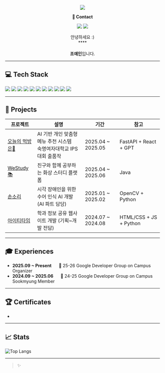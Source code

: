 <!-- 헤더 배너 -->
<p align="center">
  <img src="https://capsule-render.vercel.app/api?type=waving&color=ACBCFF&fontColor=0F1035&height=200&section=header&text=Welcome+to+Yein's+GitHub!👋&fontSize=40"/>
</p>

<!-- 연락처 -->
<p align="center"><strong>📧 Contact</strong></p>
<p align="center">
  <img src="https://img.shields.io/badge/ktyjj0306@sookmyung.ac.kr-EA4335?style=flat-square&logo=gmail&logoColor=white"/>
  <a href="https://yeverydein.tistory.com/"><img src="https://img.shields.io/badge/Tistory Blog-000000?style=flat-square&logo=tistory&logoColor=white"/></a>
</p>

<!-- 자기소개 -->
<p align="center">
  안녕하세요 :)<br>
  ****<br>
  <br>
  <strong>조예인</strong>입니다.
</p>

---

## 💻 Tech Stack
<p>
  <!-- Backend -->
  <img src="https://img.shields.io/badge/Java-007396?style=flat-square&logo=java&logoColor=white"/>
  <img src="https://img.shields.io/badge/Spring Boot-6DB33F?style=flat-square&logo=springboot&logoColor=white"/>
  <img src="https://img.shields.io/badge/MySQL-4479A1?style=flat-square&logo=mysql&logoColor=white"/>
  <img src="https://img.shields.io/badge/Python-3776AB?style=flat-square&logo=python&logoColor=white"/>
  <img src="https://img.shields.io/badge/FastAPI-009688?style=flat-square&logo=fastapi&logoColor=white"/>
  <!-- AI -->
  <img src="https://img.shields.io/badge/TensorFlow-FF6F00?style=flat-square&logo=tensorflow&logoColor=white"/>
  <img src="https://img.shields.io/badge/PyTorch-EE4C2C?style=flat-square&logo=pytorch&logoColor=white"/>
  <!-- Frontend -->
  <img src="https://img.shields.io/badge/Flutter-02569B?style=flat-square&logo=flutter&logoColor=white"/>
  <!-- Tools -->
  <img src="https://img.shields.io/badge/Git-F05032?style=flat-square&logo=git&logoColor=white"/>
  <img src="https://img.shields.io/badge/GitHub-181717?style=flat-square&logo=github&logoColor=white"/>
  <img src="https://img.shields.io/badge/Notion-000000?style=flat-square&logo=notion&logoColor=white"/>
</p>

---

## 🌟 Projects

| 프로젝트 | 설명 | 기간 | 참고 |
|----------|------|------|------|
| [오늘의 먹방은🍴](https://github.com/yeverycode/TodayMenu) | AI 기반 개인 맞춤형 메뉴 추천 시스템<br>숙명여자대학교 IPS 대회 출품작 | 2025.04 ~ 2025.05 | FastAPI + React + GPT |
| [WeStudy 📚](https://github.com/yeverycode/function) | 친구와 함께 공부하는 화상 스터디 플랫폼 | 2025.04 ~ 2025.06 | Java  |
| [손소리](https://github.com/yeverycode/HandData) | 시각 장애인을 위한 수어 인식 AI 개발 (AI 파트 담당) | 2025.01 ~ 2025.02 | OpenCV + Python |
| [아이티타임](https://github.com/yeverycode/ITIME) | 학과 정보 공유 웹사이트 개발 (기획~개발 전담) | 2024.07 ~ 2024.08 | HTML/CSS + JS + Python |


---

## 🎓 Experiences

- **2025.09 ~ Present**&nbsp;&nbsp;&nbsp;&nbsp;&nbsp;&nbsp;📍 25-26 Google Developer Group on Campus Organizer  
- **2024.09 ~ 2025.06**&nbsp;&nbsp;&nbsp;&nbsp;&nbsp;&nbsp;📍 24-25 Google Developer Group on Campus Sookmyung Member

---

## 🏆 Certificates

-

---

## 📈 Stats

<!-- Top Language -->
![Top Langs](https://github-readme-stats.vercel.app/api/top-langs/?username=yeverycode&layout=compact&theme=tokyonight)

<!-- GitHub Stats -->
<!-- [![Yein's GitHub stats](https://github-readme-stats.vercel.app/api?username=yeverycode&show_icons=true&theme=tokyonight)](https://github.com/yeverycode/github-readme-stats) -->

---


> ✨ 



